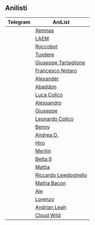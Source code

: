 ## Anilisti

|Telegram|AniList|
|--|--|
| |[Xemnas](https://anilist.co/user/Xemnas/)|
||[LAEM](https://anilist.co/user/LAEM/)|
||[Roccobot](https://anilist.co/user/Roccobot/)|
||[Tuxdere](https://anilist.co/user/tuxdere/)|
||[Giuseppe Tartaglione](https://anilist.co/user/Darax/)|
||[Francesco Notaro](https://anilist.co/user/TheMadBarber)|
||[Alexander](https://anilist.co/user/Kiritsugu/)|
||[Abaddon](https://anilist.co/user/abaddon/)|
||[Luca Colico](https://anilist.co/user/zLeSshuhn/)|
||[Alessandro](https://anilist.co/user/Eru95/)|
||[Giuseppe](https://anilist.co/user/Giubs/)|
||[Leonardo Colico](https://anilist.co/user/leonardocolico/)|
||[Benny](https://anilist.co/user/Ggwppino/)|
||[Andrea D.](https://anilist.co/user/akaDry/)|
||[Hiro](https://anilist.co/user/CrafterHiro/)|
||[Merliin](https://anilist.co/user/Merliin/)|
||[Betta β](https://anilist.co/user/Betta/)|
||[Mattia](https://anilist.co/user/pagia/)|
||[Riccardo Lewdostrello](https://anilist.co/user/xDevily/)|
||[Mattia Bacon](https://anilist.co/user/Paninozz0/)|
||[Ale](https://anilist.co/user/Ryuen/)|
||[Lorenzo](https://anilist.co/user/Loren03)|
||[Andrian Leah](https://anilist.co/user/Allanon/)|
||[Cloud Wild](https://anilist.co/user/CloudWild)|
